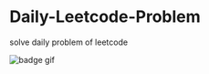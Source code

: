 # Daily-Leetcode-Problem
solve daily problem of leetcode
<p>
<img src="https://leetcode.com/static/images/badges/2022/gif/2022-annual-100.gif" alt="badge gif" class="h-[120px] w-[120px] z-modal-6">
</p>
